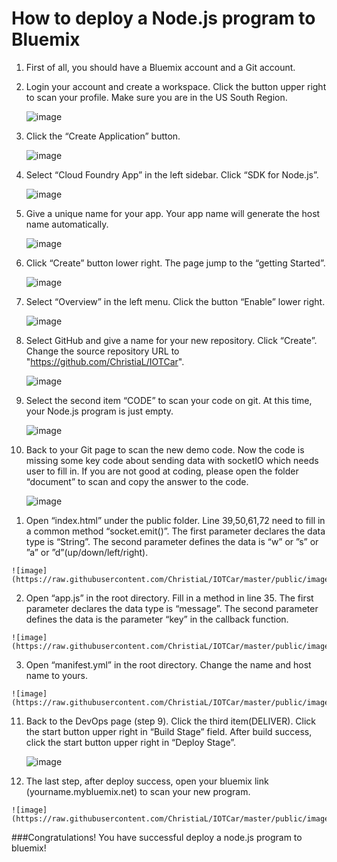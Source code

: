 How to deploy a Node.js program to Bluemix
==========================================


1.	First of all, you should have a Bluemix account and a Git account. 

2.	Login your account and create a workspace.  Click the button upper right to scan your profile. Make sure you are in the US South Region. 

	![image](https://raw.githubusercontent.com/ChristiaL/IOTCar/master/public/images/1.png)

3.	Click the “Create Application” button. 

	![image](https://raw.githubusercontent.com/ChristiaL/IOTCar/master/public/images/2.png)

4.	Select “Cloud Foundry App” in the left sidebar.  Click “SDK for Node.js”.

	![image](https://raw.githubusercontent.com/ChristiaL/IOTCar/master/public/images/3.png)

5.	Give a unique name for your app. Your app name will generate the host name automatically.  

	![image](https://raw.githubusercontent.com/ChristiaL/IOTCar/master/public/images/4.png)

6.	Click “Create” button lower right. The page jump to the “getting Started”.  
	
	![image](https://raw.githubusercontent.com/ChristiaL/IOTCar/master/public/images/5.png)
 
7.	Select “Overview” in the left menu.  Click the button “Enable” lower right.

	![image](https://raw.githubusercontent.com/ChristiaL/IOTCar/master/public/images/6.png)

8.	Select GitHub and give a name for your new repository. Click “Create”.
	Change the source repository URL to "https://github.com/ChristiaL/IOTCar".
	
	![image](https://raw.githubusercontent.com/ChristiaL/IOTCar/master/public/images/7.png)

9.	Select the second item “CODE” to scan your code on git. At this time, your  Node.js program is just empty. 

	![image](https://raw.githubusercontent.com/ChristiaL/IOTCar/master/public/images/8.png)

10.	Back to your Git page to scan the new demo code. Now the code is missing some key code about sending data with socketIO which needs user to fill in. If you are not good at coding, please open the folder “document” to scan and copy the answer to the code.

	![image](https://raw.githubusercontent.com/ChristiaL/IOTCar/master/public/images/10.png)

  1)	Open “index.html” under the public folder. Line 39,50,61,72 need to fill in a  common method “socket.emit()”. The first parameter declares the data type is “String”. The second parameter defines the data is “w” or ”s” or ”a” or ”d”(up/down/left/right). 
  
	![image](https://raw.githubusercontent.com/ChristiaL/IOTCar/master/public/images/11.png)

  2)	Open “app.js” in the root directory. Fill in a method in line 35. The first parameter declares the data type is “message”. The second parameter defines the data is the parameter “key” in the callback function. 
  
	![image](https://raw.githubusercontent.com/ChristiaL/IOTCar/master/public/images/12.png)
	
  3)	Open “manifest.yml” in the root directory. Change the name and host name to yours.
  
	![image](https://raw.githubusercontent.com/ChristiaL/IOTCar/master/public/images/13.png)

11.	Back to the DevOps page (step 9). Click the third item(DELIVER). Click the start button upper right in “Build Stage” field. After build success, click the start button upper right in “Deploy Stage”.  

	![image](https://raw.githubusercontent.com/ChristiaL/IOTCar/master/public/images/14.png)

12.	 The last step, after deploy success, open your bluemix link (yourname.mybluemix.net) to scan your new program. 

	![image](https://raw.githubusercontent.com/ChristiaL/IOTCar/master/public/images/15.png)

###Congratulations! You have successful deploy a node.js program to bluemix!

 



 




